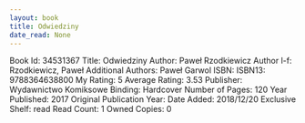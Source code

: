 ```yaml
---
layout: book
title: Odwiedziny
date_read: None
---
```


Book Id: 34531367
Title: Odwiedziny
Author: Paweł Rzodkiewicz
Author l-f: Rzodkiewicz, Paweł
Additional Authors: Paweł Garwol
ISBN: 
ISBN13: 9788364638800
My Rating: 5
Average Rating: 3.53
Publisher: Wydawnictwo Komiksowe 
Binding: Hardcover
Number of Pages: 120
Year Published: 2017
Original Publication Year: 
Date Added: 2018/12/20
Exclusive Shelf: read
Read Count: 1
Owned Copies: 0

